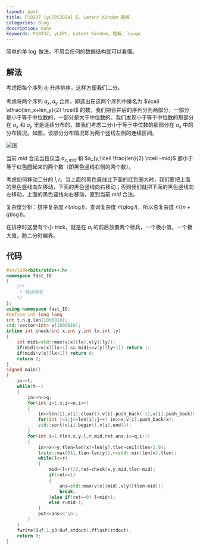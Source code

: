 ```yaml
---
layout: post
title: P10237 [yLCPC2024] E. Latent Kindom 题解
categories: Blog
description: none
keywords: P10237, yLCPC, Latent Kindom, 题解, luogu
---
```


简单的单 $\log$ 做法，不用会任何的数据结构就可以看懂。

## 解法

考虑把每个序列 $a_i$ 升序排序，这样方便我们二分。

考虑将两个序列 $a_x,a_y$ 合并，即选出在这两个序列中排名为 $\lceil \dfrac{len_x+len_y}{2} \rceil$ 的数，我们把合并后的序列分为两部分，一部分是小于等于中位数的，一部分是大于中位数的。我们发现小于等于中位数的那部分在 $a_x$ 和 $a_y$ 里是连续分布的，故我们考虑二分小于等于中位数的那部分在 $a_x$ 中的分布情况。如图，该部分分布情况即为两个竖线左侧的连续区间。

![图](https://cdn.luogu.com.cn/upload/image_hosting/712q3kkw.png)

当前 $mid$ 合法当且仅当 $a_{x,mid}$ 和 $a_{y,\lceil \frac{len}{2} \rceil -mid}$ 都小于等于红色圈起来的两个数（即黑色竖线右侧的两个数）。

考虑如何移动二分的 $l,r$。当上面的黑色竖线比下面的红色圈大时，我们要把上面的黑色竖线向左移动，下面的黑色竖线向右移动；否则我们就把下面的黑色竖线向左移动，上面的黑色竖线向右移动，直到当前 $mid$ 合法。

复杂度分析：排序复杂度 $\mathcal{O}(n \log l)$，查询复杂度 $\mathcal{O}(q \log l)$，所以总复杂度 $\mathcal{O}((n+q) \log l)$。

在排序时这里有个小 trick，就是在 $a_i$ 的前后放置两个标兵，一个极小值，一个极大值，防二分时越界。

## 代码

```cpp
#include<bits/stdc++.h>
namespace fast_IO
{
	/**
	 * 快读快写
	*/
};
using namespace fast_IO;
#define int long long
int t,n,q,len[1000010];
std::vector<int> v[1000010];
inline int check(int x,int y,int lx,int ly)
{
	int midi=std::max(v[x][lx],v[y][ly]);
	if(midi<=v[x][lx+1] && midi<=v[y][ly+1]) return 1;
	if(midi>v[x][lx+1]) return 0;
	return 2;
}
signed main()
{
	in>>t;
	while(t--)
	{
		in>>n>>q;
		for(int i=1,x;i<=n;i++)
		{
			in>>len[i],v[i].clear(),v[i].push_back(-1),v[i].push_back(0x7fffffffffffffff);
			for(int j=1;j<=len[i];j++) in>>x,v[i].push_back(x);
			std::sort(v[i].begin(),v[i].end());
		}
		for(int i=1,tlen,x,y,l,r,mid,ret,ans;i<=q;i++)
		{
			in>>x>>y,tlen=len[x]+len[y],tlen=ceil(tlen/2.0);
			l=std::max(0ll,tlen-len[y]),r=std::min(len[x],tlen);
			while(l<=r)
			{
				mid=(l+r)/2,ret=check(x,y,mid,tlen-mid);
				if(ret==1)
				{
					ans=std::max(v[x][mid],v[y][tlen-mid]);
					break;
				}else if(ret==0) l=mid+1;
				else r=mid-1;
			}
			out<<ans<<'\n';
		}
	}
	fwrite(Ouf,1,p3-Ouf,stdout),fflush(stdout);
	return 0;
}
```
